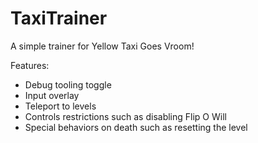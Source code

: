 # TaxiTrainer

A simple trainer for Yellow Taxi Goes Vroom!

Features:
* Debug tooling toggle
* Input overlay
* Teleport to levels
* Controls restrictions such as disabling Flip O Will
* Special behaviors on death such as resetting the level
